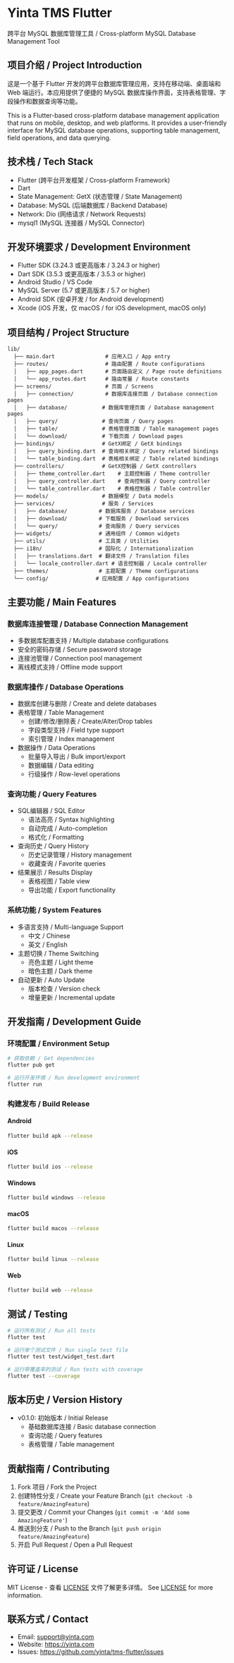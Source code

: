 # Yinta TMS Flutter

跨平台 MySQL 数据库管理工具 / Cross-platform MySQL Database Management Tool

## 项目介绍 / Project Introduction

这是一个基于 Flutter 开发的跨平台数据库管理应用，支持在移动端、桌面端和 Web 端运行。本应用提供了便捷的 MySQL 数据库操作界面，支持表格管理、字段操作和数据查询等功能。

This is a Flutter-based cross-platform database management application that runs on mobile, desktop, and web platforms. It provides a user-friendly interface for MySQL database operations, supporting table management, field operations, and data querying.

## 技术栈 / Tech Stack

- Flutter (跨平台开发框架 / Cross-platform Framework)
- Dart
- State Management: GetX (状态管理 / State Management)
- Database: MySQL (后端数据库 / Backend Database)
- Network: Dio (网络请求 / Network Requests)
- mysql1 (MySQL 连接器 / MySQL Connector)

## 开发环境要求 / Development Environment

- Flutter SDK (3.24.3 或更高版本 / 3.24.3 or higher)
- Dart SDK (3.5.3 或更高版本 / 3.5.3 or higher)
- Android Studio / VS Code
- MySQL Server (5.7 或更高版本 / 5.7 or higher)
- Android SDK (安卓开发 / for Android development)
- Xcode (iOS 开发，仅 macOS / for iOS development, macOS only)

## 项目结构 / Project Structure

```
lib/
  ├── main.dart                # 应用入口 / App entry
  ├── routes/                  # 路由配置 / Route configurations
  │   ├── app_pages.dart       # 页面路由定义 / Page route definitions
  │   └── app_routes.dart      # 路由常量 / Route constants
  ├── screens/                 # 页面 / Screens
  │   ├── connection/          # 数据库连接页面 / Database connection pages
  │   ├── database/           # 数据库管理页面 / Database management pages
  │   ├── query/              # 查询页面 / Query pages
  │   ├── table/              # 表格管理页面 / Table management pages
  │   └── download/           # 下载页面 / Download pages
  ├── bindings/               # GetX绑定 / GetX bindings
  │   ├── query_binding.dart  # 查询相关绑定 / Query related bindings
  │   └── table_binding.dart  # 表格相关绑定 / Table related bindings
  ├── controllers/            # GetX控制器 / GetX controllers
  │   ├── theme_controller.dart    # 主题控制器 / Theme controller
  │   ├── query_controller.dart    # 查询控制器 / Query controller
  │   └── table_controller.dart    # 表格控制器 / Table controller
  ├── models/                 # 数据模型 / Data models
  ├── services/               # 服务 / Services
  │   ├── database/          # 数据库服务 / Database services
  │   ├── download/          # 下载服务 / Download services
  │   └── query/             # 查询服务 / Query services
  ├── widgets/               # 通用组件 / Common widgets
  ├── utils/                 # 工具类 / Utilities
  ├── i18n/                  # 国际化 / Internationalization
  │   ├── translations.dart  # 翻译文件 / Translation files
  │   └── locale_controller.dart # 语言控制器 / Locale controller
  ├── themes/                # 主题配置 / Theme configurations
  └── config/               # 应用配置 / App configurations
```

## 主要功能 / Main Features

### 数据库连接管理 / Database Connection Management
- 多数据库配置支持 / Multiple database configurations
- 安全的密码存储 / Secure password storage
- 连接池管理 / Connection pool management
- 离线模式支持 / Offline mode support

### 数据库操作 / Database Operations
- 数据库创建与删除 / Create and delete databases
- 表格管理 / Table Management
  - 创建/修改/删除表 / Create/Alter/Drop tables
  - 字段类型支持 / Field type support
  - 索引管理 / Index management
- 数据操作 / Data Operations
  - 批量导入导出 / Bulk import/export
  - 数据编辑 / Data editing
  - 行级操作 / Row-level operations

### 查询功能 / Query Features
- SQL编辑器 / SQL Editor
  - 语法高亮 / Syntax highlighting
  - 自动完成 / Auto-completion
  - 格式化 / Formatting
- 查询历史 / Query History
  - 历史记录管理 / History management
  - 收藏查询 / Favorite queries
- 结果展示 / Results Display
  - 表格视图 / Table view
  - 导出功能 / Export functionality

### 系统功能 / System Features
- 多语言支持 / Multi-language Support
  - 中文 / Chinese
  - 英文 / English
- 主题切换 / Theme Switching
  - 亮色主题 / Light theme
  - 暗色主题 / Dark theme
- 自动更新 / Auto Update
  - 版本检查 / Version check
  - 增量更新 / Incremental update

## 开发指南 / Development Guide

### 环境配置 / Environment Setup
```bash
# 获取依赖 / Get dependencies
flutter pub get

# 运行开发环境 / Run development environment
flutter run
```

### 构建发布 / Build Release

#### Android
```bash
flutter build apk --release
```

#### iOS
```bash
flutter build ios --release
```

#### Windows
```bash
flutter build windows --release
```

#### macOS
```bash
flutter build macos --release
```

#### Linux
```bash
flutter build linux --release
```

#### Web
```bash
flutter build web --release
```

## 测试 / Testing

```bash
# 运行所有测试 / Run all tests
flutter test

# 运行单个测试文件 / Run single test file
flutter test test/widget_test.dart

# 运行带覆盖率的测试 / Run tests with coverage
flutter test --coverage
```

## 版本历史 / Version History

- v0.1.0: 初始版本 / Initial Release
  - 基础数据库连接 / Basic database connection
  - 查询功能 / Query features
  - 表格管理 / Table management

## 贡献指南 / Contributing

1. Fork 项目 / Fork the Project
2. 创建特性分支 / Create your Feature Branch (`git checkout -b feature/AmazingFeature`)
3. 提交更改 / Commit your Changes (`git commit -m 'Add some AmazingFeature'`)
4. 推送到分支 / Push to the Branch (`git push origin feature/AmazingFeature`)
5. 开启 Pull Request / Open a Pull Request

## 许可证 / License

MIT License - 查看 [LICENSE](LICENSE) 文件了解更多详情。
See [LICENSE](LICENSE) for more information.

## 联系方式 / Contact

- Email: support@yinta.com
- Website: https://yinta.com
- Issues: https://github.com/yinta/tms-flutter/issues
